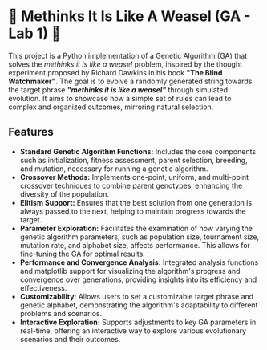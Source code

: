 # 🧬 Methinks It Is Like A Weasel (GA - Lab 1) 🧬

This project is a Python implementation of a Genetic Algorithm (GA) that solves the _methinks it is like a weasel_ problem, inspired by the thought experiment proposed by Richard Dawkins in his book **"The Blind Watchmaker"**. The goal is to evolve a randomly generated string towards the target phrase ***"methinks it is like a weasel"*** through simulated evolution. It aims to showcase how a simple set of rules can lead to complex and organized outcomes, mirroring natural selection.

## Features

- **Standard Genetic Algorithm Functions:** Includes the core components such as initialization, fitness assessment, parent selection, breeding, and mutation, necessary for running a genetic algorithm.
- **Crossover Methods:** Implements one-point, uniform, and multi-point crossover techniques to combine parent genotypes, enhancing the diversity of the population.
- **Elitism Support:** Ensures that the best solution from one generation is always passed to the next, helping to maintain progress towards the target.
- **Parameter Exploration:** Facilitates the examination of how varying the genetic algorithm parameters, such as population size, tournament size, mutation rate, and alphabet size, affects performance. This allows for fine-tuning the GA for optimal results.
- **Performance and Convergence Analysis:** Integrated analysis functions and matplotlib support for visualizing the algorithm's progress and convergence over generations, providing insights into its efficiency and effectiveness.
- **Customizability:** Allows users to set a customizable target phrase and genetic alphabet, demonstrating the algorithm's adaptability to different problems and scenarios.
- **Interactive Exploration:** Supports adjustments to key GA parameters in real-time, offering an interactive way to explore various evolutionary scenarios and their outcomes.

